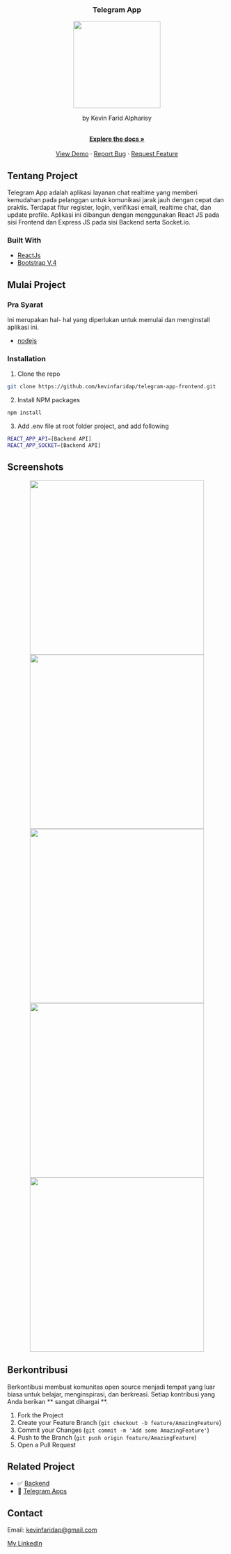 <p align="center">

  <h3 align="center">Telegram App</h3>
  <p align="center">
   <image align="center" width="200" src='https://user-images.githubusercontent.com/74039235/119268981-91241080-bc1f-11eb-8c7d-f5f0b8135566.png' /> 
  </p>
  <p align="center">
   by Kevin Farid Alpharisy
  </p>
 
  <p align="center">
    <br />
    <a href="https://github.com/kevinfaridap/telegram-app-frontend"><strong>Explore the docs »</strong></a>
    <br />
    <br />
    <a href="https://mytelegram-app.netlify.app/">View Demo</a>
    ·
    <a href="https://github.com/kevinfaridap/telegram-app-frontend/issues">Report Bug</a>
    ·
    <a href="https://github.com/kevinfaridap/telegram-app-frontend/issues">Request Feature</a>
  </p>
</p>



<!-- ABOUT THE PROJECT -->
## Tentang Project


Telegram App adalah aplikasi layanan chat realtime yang memberi kemudahan pada pelanggan untuk komunikasi jarak jauh dengan cepat dan praktis. Terdapat fitur register, login, verifikasi email, realtime chat, dan update profile. Aplikasi ini dibangun dengan menggunakan React JS pada sisi Frontend dan Express JS pada sisi Backend serta Socket.io.



### Built With

* [ReactJs](https://reactjs.org/)
* [Bootstrap V.4](https://getbootstrap.com/)



<!-- GETTING STARTED -->
## Mulai Project

### Pra Syarat

Ini merupakan hal- hal yang diperlukan untuk memulai dan menginstall aplikasi ini.

* [nodejs](https://nodejs.org/en/download/)


### Installation

1. Clone the repo
```sh
git clone https://github.com/kevinfaridap/telegram-app-frontend.git
```
2. Install NPM packages
```sh
npm install
```
3. Add .env file at root folder project, and add following
```sh
REACT_APP_API=[Backend API]
REACT_APP_SOCKET=[Backend API]
```


<!-- ROADMAP -->
## Screenshots

<p align='center'>
  <span>
      <image width="400" src='https://user-images.githubusercontent.com/74039235/119268661-1c9ca200-bc1e-11eb-8fd0-a437c004f636.jpg' />
      <image width="400" src='https://user-images.githubusercontent.com/74039235/119268658-1ad2de80-bc1e-11eb-81e0-2cbdfc749336.jpg' />
      <image width="400" src='https://user-images.githubusercontent.com/74039235/119268709-65ecf180-bc1e-11eb-8463-595867dd00d1.png' />
      <image width="400" src='https://user-images.githubusercontent.com/74039235/119268717-6c7b6900-bc1e-11eb-84d3-4b0039778351.png' />
      <image width="400" src='https://user-images.githubusercontent.com/74039235/119268726-71401d00-bc1e-11eb-8c3f-bbd73d8c87b7.png' />
     

   
<!-- CONTRIBUTING -->
## Berkontribusi

Berkontibusi membuat komunitas open source menjadi tempat yang luar biasa untuk belajar, menginspirasi, dan berkreasi. Setiap kontribusi yang Anda berikan ** sangat dihargai **.

1. Fork the Project
2. Create your Feature Branch (`git checkout -b feature/AmazingFeature`)
3. Commit your Changes (`git commit -m 'Add some AmazingFeature'`)
4. Push to the Branch (`git push origin feature/AmazingFeature`)
5. Open a Pull Request
   

## Related Project
- :white_check_mark: [Backend](https://github.com/kevinfaridap/telegram-app-backend)
- :rocket: [Telegram Apps](https://mytelegram-app.netlify.app/)
  
   

<!-- CONTACT -->
## Contact

Email: kevinfaridap@gmail.com

[My LinkedIn](https://linkedin.com/in/kevin-farid-alpharisy/)
